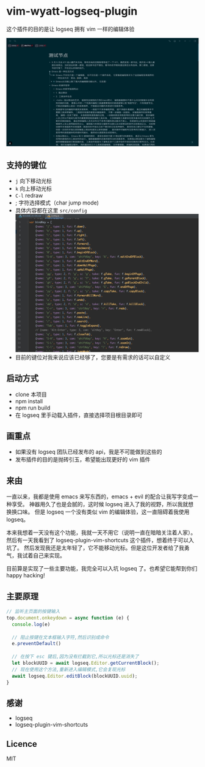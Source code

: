 # vim-wyatt-logseq-plugin
这个插件的目的是让 logseq 拥有 vim 一样的编辑体验

![功能展示](./public/demo.gif "happy hacking")
## 支持的键位
- `j` 向下移动光标
- `k` 向上移动光标
-  `C-l` redraw
- ; 字符选择模式（char jump mode)
- 具体内容都在这里 `src/config`
  ![配置](./public/config.jpg "happy hacking")
- 目前的键位对我来说应该已经够了，您要是有需求的话可以自定义
## 启动方式
- clone 本项目
- npm install
- npm run build
- 在 logseq 里手动载入插件，直接选择项目根目录即可

## 画重点
- 如果没有 logseq 团队已经发布的 api，我是不可能做到这些的
- 发布插件的目的是抛砖引玉，希望能出现更好的 vim 插件

## 来由
一直以来，我都是使用 emacs 来写东西的，emacs + evil 的配合让我写字变成一种享受。 神器用久了也是会腻的，这时候 logseq 进入了我的视野，所以我就想换换口味。
但是 logseq 一个没有类似 vim 的编辑体验，这一直阻碍着我使用 logseq。

本来我想着一天没有这个功能，我就一天不用它（说明一直在暗暗关注着人家）。 然后有一天我看到了 logseq-plugin-vim-shortcuts 这个插件，想着终于可以入坑了。
然后发现我还是太年轻了，它不能移动光标。但是这位开发者给了我勇气，我试着自己来实现。

目前算是实现了一些主要功能，我完全可以入坑 logseq 了。也希望它能帮到你们 happy hacking!

## 主要原理
```js
// 监听主页面的按键输入
top.document.onkeydown = async function (e) {
  console.log(e)

  // 阻止按键在文本框输入字符,然后识别成命令
  e.preventDefault()

  // 在按下 esc 键后,因为没有拦截到它,所以光标还是消失了
  let blockUUID = await logseq.Editor.getCurrentBlock();
  // 现在使用这个方法,重新进入编辑模式,它会复现光标
  await logseq.Editor.editBlock(blockUUID.uuid);
}
```

## 感谢
- logseq
- logseq-plugin-vim-shortcuts

## Licence
MIT
